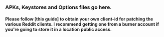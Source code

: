 ### APKs, Keystores and Options files go here.

#### Please follow [this guide] to obtain your own client-id for patching the various Reddit clients. I recommend getting one from a burner account if you're going to store it in a location public access.

